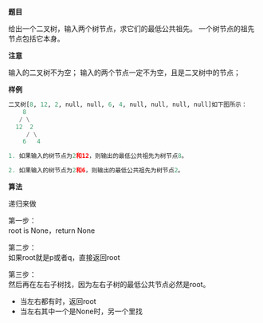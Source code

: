 **题目**  

给出一个二叉树，输入两个树节点，求它们的最低公共祖先。
一个树节点的祖先节点包括它本身。

**注意** 

输入的二叉树不为空；
输入的两个节点一定不为空，且是二叉树中的节点；

**样例**  
```python
二叉树[8, 12, 2, null, null, 6, 4, null, null, null, null]如下图所示：
    8
   / \
  12  2
     / \
    6   4

1. 如果输入的树节点为2和12，则输出的最低公共祖先为树节点8。

2. 如果输入的树节点为2和6，则输出的最低公共祖先为树节点2。
```

**算法** 

递归来做

第一步：  
root is None，return None  

第二步：  
如果root就是p或者q，直接返回root

第三步：  
然后再在左右子树找，因为左右子树的最低公共节点必然是root。  
- 当左右都有时，返回root
- 当左右其中一个是None时，另一个里找
